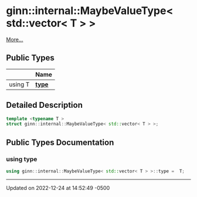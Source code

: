 # ginn::internal::MaybeValueType< std::vector< T > >


 [More...](#detailed-description)

## Public Types

|                | Name           |
| -------------- | -------------- |
| using T | **[type](api/Classes/structginn_1_1internal_1_1_maybe_value_type_3_01std_1_1vector_3_01_t_01_4_01_4.md#using-type)**  |

## Detailed Description

```cpp
template <typename T >
struct ginn::internal::MaybeValueType< std::vector< T > >;
```

## Public Types Documentation

### using type

```cpp
using ginn::internal::MaybeValueType< std::vector< T > >::type =  T;
```


-------------------------------

Updated on 2022-12-24 at 14:52:49 -0500